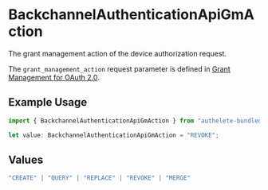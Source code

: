 # BackchannelAuthenticationApiGmAction

The grant management action of the device authorization request.

The `grant_management_action` request parameter is defined in
[Grant Management for OAuth 2.0](https://openid.net/specs/fapi-grant-management.html).


## Example Usage

```typescript
import { BackchannelAuthenticationApiGmAction } from "authelete-bundled/models/operations";

let value: BackchannelAuthenticationApiGmAction = "REVOKE";
```

## Values

```typescript
"CREATE" | "QUERY" | "REPLACE" | "REVOKE" | "MERGE"
```